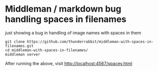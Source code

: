 # Middleman / markdown bug handling spaces in filenames

just showing a bug in handling of image names with spaces in them

    git clone https://github.com/thunderrabbit/middleman-with-spaces-in-filenames.git
    cd middleman-with-spaces-in-filenames/
    middleman server


After running the above, visit [http://localhost:4567/spacey.html](http://localhost:4567/spacey.html)
